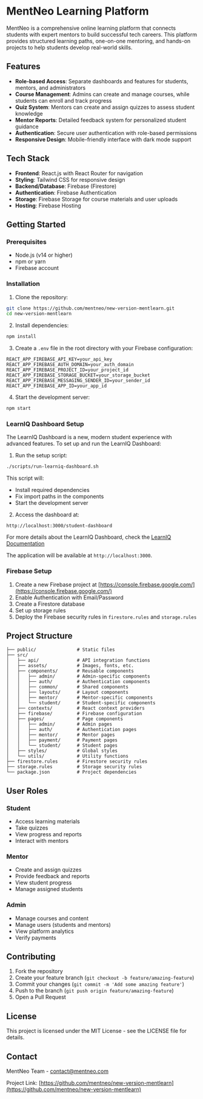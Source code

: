 # MentNeo Learning Platform

MentNeo is a comprehensive online learning platform that connects students with expert mentors to build successful tech careers. This platform provides structured learning paths, one-on-one mentoring, and hands-on projects to help students develop real-world skills.

## Features

- **Role-based Access**: Separate dashboards and features for students, mentors, and administrators
- **Course Management**: Admins can create and manage courses, while students can enroll and track progress
- **Quiz System**: Mentors can create and assign quizzes to assess student knowledge
- **Mentor Reports**: Detailed feedback system for personalized student guidance
- **Authentication**: Secure user authentication with role-based permissions
- **Responsive Design**: Mobile-friendly interface with dark mode support

## Tech Stack

- **Frontend**: React.js with React Router for navigation
- **Styling**: Tailwind CSS for responsive design
- **Backend/Database**: Firebase (Firestore)
- **Authentication**: Firebase Authentication
- **Storage**: Firebase Storage for course materials and user uploads
- **Hosting**: Firebase Hosting

## Getting Started

### Prerequisites

- Node.js (v14 or higher)
- npm or yarn
- Firebase account

### Installation

1. Clone the repository:
```bash
git clone https://github.com/mentneo/new-version-mentlearn.git
cd new-version-mentlearn
```

2. Install dependencies:
```bash
npm install
```

3. Create a `.env` file in the root directory with your Firebase configuration:
```
REACT_APP_FIREBASE_API_KEY=your_api_key
REACT_APP_FIREBASE_AUTH_DOMAIN=your_auth_domain
REACT_APP_FIREBASE_PROJECT_ID=your_project_id
REACT_APP_FIREBASE_STORAGE_BUCKET=your_storage_bucket
REACT_APP_FIREBASE_MESSAGING_SENDER_ID=your_sender_id
REACT_APP_FIREBASE_APP_ID=your_app_id
```

4. Start the development server:
```bash
npm start
```

### LearnIQ Dashboard Setup

The LearnIQ Dashboard is a new, modern student experience with advanced features. To set up and run the LearnIQ Dashboard:

1. Run the setup script:
```bash
./scripts/run-learniq-dashboard.sh
```

This script will:
- Install required dependencies
- Fix import paths in the components
- Start the development server

2. Access the dashboard at:
```
http://localhost:3000/student-dashboard
```

For more details about the LearnIQ Dashboard, check the [LearnIQ Documentation](./docs/LearnIQ-README.md)

The application will be available at `http://localhost:3000`.

### Firebase Setup

1. Create a new Firebase project at [https://console.firebase.google.com/](https://console.firebase.google.com/)
2. Enable Authentication with Email/Password
3. Create a Firestore database
4. Set up storage rules
5. Deploy the Firebase security rules in `firestore.rules` and `storage.rules`

## Project Structure

```
├── public/               # Static files
├── src/
│   ├── api/              # API integration functions
│   ├── assets/           # Images, fonts, etc.
│   ├── components/       # Reusable components
│   │   ├── admin/        # Admin-specific components
│   │   ├── auth/         # Authentication components
│   │   ├── common/       # Shared components
│   │   ├── layouts/      # Layout components
│   │   ├── mentor/       # Mentor-specific components
│   │   └── student/      # Student-specific components
│   ├── contexts/         # React context providers
│   ├── firebase/         # Firebase configuration
│   ├── pages/            # Page components
│   │   ├── admin/        # Admin pages
│   │   ├── auth/         # Authentication pages
│   │   ├── mentor/       # Mentor pages
│   │   ├── payment/      # Payment pages
│   │   └── student/      # Student pages
│   ├── styles/           # Global styles
│   └── utils/            # Utility functions
├── firestore.rules       # Firestore security rules
├── storage.rules         # Storage security rules
└── package.json          # Project dependencies
```

## User Roles

### Student
- Access learning materials
- Take quizzes
- View progress and reports
- Interact with mentors

### Mentor
- Create and assign quizzes
- Provide feedback and reports
- View student progress
- Manage assigned students

### Admin
- Manage courses and content
- Manage users (students and mentors)
- View platform analytics
- Verify payments

## Contributing

1. Fork the repository
2. Create your feature branch (`git checkout -b feature/amazing-feature`)
3. Commit your changes (`git commit -m 'Add some amazing feature'`)
4. Push to the branch (`git push origin feature/amazing-feature`)
5. Open a Pull Request

## License

This project is licensed under the MIT License - see the LICENSE file for details.

## Contact

MentNeo Team - contact@mentneo.com

Project Link: [https://github.com/mentneo/new-version-mentlearn](https://github.com/mentneo/new-version-mentlearn)
